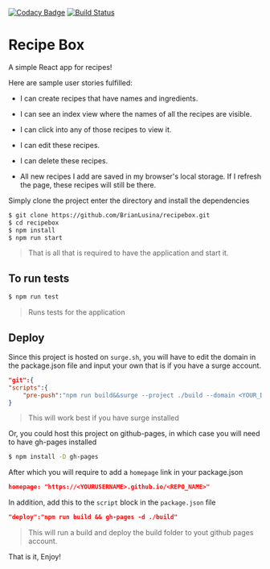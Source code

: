 [![Codacy Badge](https://api.codacy.com/project/badge/Grade/e3240ed89a234218adf0e31868e76089)](https://www.codacy.com/app/BrianLusina/recipebox?utm_source=github.com&utm_medium=referral&utm_content=BrianLusina/recipebox&utm_campaign=badger)
[![Build Status](https://travis-ci.org/BrianLusina/recipebox.svg?branch=master)](https://travis-ci.org/BrianLusina/recipebox)

# Recipe Box

A simple React app for recipes!

Here are sample user stories fulfilled:

+ I can create recipes that have names and ingredients.

+ I can see an index view where the names of all the recipes are visible.

+ I can click into any of those recipes to view it.

+ I can edit these recipes.

+ I can delete these recipes.

+ All new recipes I add are saved in my browser's local storage. If I refresh the page, these recipes will still be there.


Simply clone the project enter the directory and install the dependencies

``` sh
$ git clone https://github.com/BrianLusina/recipebox.git
$ cd recipebox
$ npm install
$ npm run start
```
> That is all that is required to have the application and start it.

## To run tests

``` sh
$ npm run test
```
> Runs tests for the application

## Deploy

Since this project is hosted on `surge.sh`, you will have to edit the domain in the package.json file and input your own
that is if you have a surge account.

``` json
"git":{
"scripts":{
	"pre-push":"npm run build&&surge --project ./build --domain <YOUR_DOMAIN_NAME>.surge.sh"
}
```
> This will work best if you have surge installed


Or, you could host this project on github-pages, in which case you will need to have gh-pages installed

``` sh
$ npm install -D gh-pages
```

After which you will require to add a `homepage` link in your package.json

``` json
homepage: "https://<YOURUSERNAME>.github.io/<REPO_NAME>"
```

In addition, add this to the `script` block in the `package.json` file

``` json
"deploy":"npm run build && gh-pages -d ./build"
```
> This will run a build and deploy the build folder to yout github pages account.


That is it, Enjoy!
